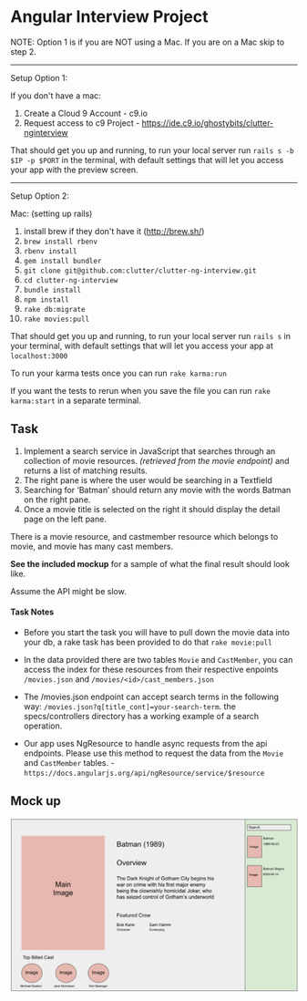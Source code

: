 # Angular Interview Project

NOTE: Option 1 is if you are NOT  using a Mac. If you are on a Mac skip to step 2.

----
Setup Option 1:

If you don't have a mac:

1. Create a Cloud 9 Account - c9.io
2. Request access to c9 Project - https://ide.c9.io/ghostybits/clutter-nginterview

That should get you up and running, to run your local server run `rails s -b $IP -p $PORT` in the terminal, with default settings that will let you access your app with the preview screen.

----

Setup Option 2:

Mac: (setting up rails)

1. install brew if they don't have it (http://brew.sh/)
2. `brew install rbenv`
3. `rbenv install`
4. `gem install bundler`
5. `git clone git@github.com:clutter/clutter-ng-interview.git`
6. `cd clutter-ng-interview`
7. `bundle install`
8. `npm install`
9. `rake db:migrate`
10. `rake movies:pull`

That should get you up and running, to run your local server run `rails s` in your terminal, with default settings that will let you access your app at `localhost:3000`


To run your karma tests once you can run `rake karma:run`

If you want the tests to rerun when you save the file you can run `rake karma:start` in a separate terminal.

## Task

1. Implement a search service in JavaScript that searches through an collection of movie resources. _(retrieved from the movie endpoint)_ and returns a list of matching results.
2. The right pane is where the user would be searching in a Textfield
3. Searching for ‘Batman’ should return any movie with the words Batman on the right pane.
3. Once a movie title is selected on the right it should display the detail page on the left pane.

There is a movie resource, and castmember resource which belongs to movie, and movie has many cast members.

**See the included mockup** for a sample of what the final result should look like.

Assume the API might be slow.

#### Task Notes

* Before you start the task you will have to pull down the movie data into your db, a rake task has been provided to do that `rake movie:pull`

* In the data provided there are two tables `Movie` and `CastMember`, you can access the index for these resources from their respective enpoints `/movies.json` and `/movies/<id>/cast_members.json`

* The /movies.json endpoint can accept search terms in the following way:
`/movies.json?q[title_cont]=your-search-term`. the specs/controllers directory has a working example of a search operation.

* Our app uses NgResource to handle async requests from the api endpoints. Please use this method to request the data from the `Movie` and `CastMember` tables. - `https://docs.angularjs.org/api/ngResource/service/$resource`

## Mock up
![Mock Up](doc/lab_ui.png)

